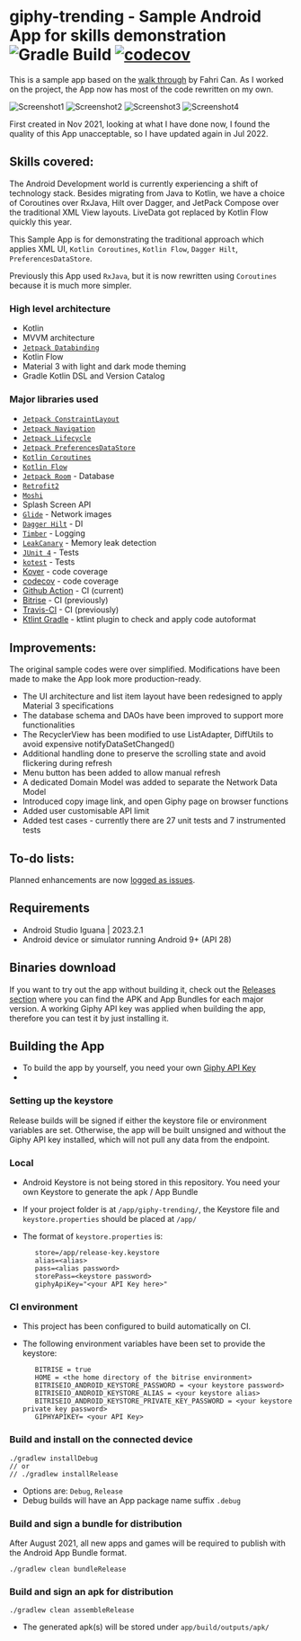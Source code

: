 # giphy-trending - Sample Android App for skills demonstration ![Gradle Build](https://github.com/ryanw-mobile/giphy-trending/actions/workflows/main_build.yml/badge.svg) [![codecov](https://codecov.io/gh/ryanw-mobile/giphy-trending/graph/badge.svg?token=J8PHIH3OPU)](https://codecov.io/gh/ryanw-mobile/giphy-trending)

This is a sample app based on
the [walk through](https://medium.com/codex/android-tutorial-part-1-using-room-with-rxjava-2-dagger-2-kotlin-and-mvvm-f8a54f77d3fa)
by Fahri Can. As I worked on the project, the App now has most of the code rewritten on my own.

![Screenshot1](screenshots/screen0.png) ![Screenshot2](screenshots/screen1.png)
![Screenshot3](screenshots/screen2.png) ![Screenshot4](screenshots/screen3.png)

First created in Nov 2021, looking at what I have done now, I found the quality of this App
unacceptable, so I have updated again in Jul 2022.

## Skills covered:

The Android Development world is currently experiencing a shift of technology stack. Besides
migrating from Java to Kotlin, we have a choice of Coroutines over RxJava, Hilt over Dagger, and
JetPack Compose over the traditional XML View layouts. LiveData got replaced by Kotlin Flow quickly
this year.

This Sample App is for demonstrating the traditional approach which applies XML
UI, `Kotlin Coroutines`, `Kotlin Flow`,
`Dagger Hilt`, `PreferencesDataStore`.

Previously this App used `RxJava`, but it is now rewritten using `Coroutines` because it is much
more simpler.

### High level architecture

* Kotlin
* MVVM architecture
* [`Jetpack Databinding`](https://developer.android.com/jetpack/androidx/releases/databinding)
* Kotlin Flow
* Material 3 with light and dark mode theming
* Gradle Kotlin DSL and Version Catalog

### Major libraries used

* [`Jetpack ConstraintLayout`](https://developer.android.com/jetpack/androidx/releases/constraintlayout)
* [`Jetpack Navigation`](https://developer.android.com/jetpack/androidx/releases/navigation)
* [`Jetpack Lifecycle`](https://developer.android.com/jetpack/androidx/releases/lifecycle)
* [`Jetpack PreferencesDataStore`](https://developer.android.com/jetpack/androidx/releases/datastore)
* [`Kotlin Coroutines`](https://github.com/Kotlin/kotlinx.coroutines)
* [`Kotlin Flow`](https://kotlinlang.org/docs/flow.html)
* [`Jetpack Room`](https://developer.android.com/jetpack/androidx/releases/room) - Database
* [`Retrofit2`](https://square.github.io/retrofit/)
* [`Moshi`](https://github.com/square/moshi)
* Splash Screen API
* [`Glide`](https://github.com/bumptech/glide) - Network images
* [`Dagger Hilt`](https://dagger.dev/hilt/) - DI
* [`Timber`](https://github.com/JakeWharton/timber) - Logging
* [`LeakCanary`](https://github.com/square/leakcanary) - Memory leak detection
* [`JUnit 4`](https://github.com/junit-team/junit4) - Tests
* [`kotest`](https://kotest.io/) - Tests
* [Kover](https://github.com/Kotlin/kotlinx-kover) - code coverage
* [codecov](https://codecov.io/) - code coverage
* [Github Action](https://github.com/features/actions) - CI (current)
* [Bitrise](https://app.bitrise.io/) - CI (previously)
* [Travis-CI](https://travis-ci.org/) - CI (previously)
* [Ktlint Gradle](https://github.com/jlleitschuh/ktlint-gradle) - ktlint plugin to check and apply
  code autoformat

## Improvements:

The original sample codes were over simplified. Modifications have been made to make the App look
more production-ready.

* The UI architecture and list item layout have been redesigned to apply Material 3 specifications
* The database schema and DAOs have been improved to support more functionalities
* The RecyclerView has been modified to use ListAdapter, DiffUtils to avoid expensive
  notifyDataSetChanged()
* Additional handling done to preserve the scrolling state and avoid flickering during refresh
* Menu button has been added to allow manual refresh
* A dedicated Domain Model was added to separate the Network Data Model
* Introduced copy image link, and open Giphy page on browser functions
* Added user customisable API limit
* Added test cases - currently there are 27 unit tests and 7 instrumented tests

## To-do lists:

Planned enhancements are
now [logged as issues](https://github.com/ryanw-mobile/giphy-trending/issues?q=is%3Aopen+is%3Aissue+label%3Arefactor%2Cfeature%2Cfix%2Ctest).

## Requirements

* Android Studio Iguana | 2023.2.1
* Android device or simulator running Android 9+ (API 28)

## Binaries download

If you want to try out the app without building it, check out
the [Releases section](https://github.com/ryanw-mobile/giphy-trending/releases) where you can find
the APK and App Bundles for each major version. A working Giphy API key was applied when building
the app, therefore you can test it by just installing it.

## Building the App

* To build the app by yourself, you need your own [Giphy API Key](https://developers.giphy.com/)
*

### Setting up the keystore

Release builds will be signed if either the keystore file or environment variables are set.
Otherwise, the app will be built unsigned and without the Giphy API key installed, which will not
pull any data from the endpoint.

### Local

* Android Keystore is not being stored in this repository. You need your own Keystore to generate
  the apk / App Bundle

* If your project folder is at `/app/giphy-trending/`, the Keystore file and `keystore.properties`
  should be placed at `/app/`

* The format of `keystore.properties` is:
  ```
     store=/app/release-key.keystore
     alias=<alias>
     pass=<alias password>
     storePass=<keystore password>
     giphyApiKey="<your API Key here>"
  ```

### CI environment

* This project has been configured to build automatically on CI.

* The following environment variables have been set to provide the keystore:
  ```
     BITRISE = true
     HOME = <the home directory of the bitrise environment>
     BITRISEIO_ANDROID_KEYSTORE_PASSWORD = <your keystore password>
     BITRISEIO_ANDROID_KEYSTORE_ALIAS = <your keystore alias>
     BITRISEIO_ANDROID_KEYSTORE_PRIVATE_KEY_PASSWORD = <your keystore private key password>
     GIPHYAPIKEY= <your API Key>
  ```

### Build and install on the connected device

   ```
   ./gradlew installDebug
   // or
   // ./gradlew installRelease
   ```

* Options are: `Debug`, `Release`
* Debug builds will have an App package name suffix `.debug`

### Build and sign a bundle for distribution

After August 2021, all new apps and games will be required to publish with the Android App Bundle
format.

   ```
   ./gradlew clean bundleRelease
   ```

### Build and sign an apk for distribution

   ```
   ./gradlew clean assembleRelease
   ```

* The generated apk(s) will be stored under `app/build/outputs/apk/`
